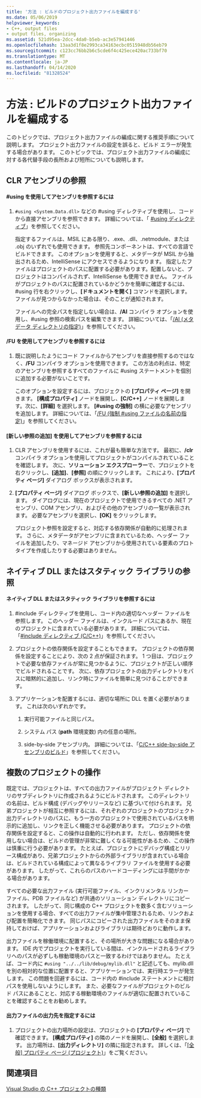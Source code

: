 ```yaml
---
title: '方法 : ビルドのプロジェクト出力ファイルを編成する'
ms.date: 05/06/2019
helpviewer_keywords:
- C++, output files
- output files, organizing
ms.assetid: 521d95ea-2dcc-4da0-b5eb-ac3e57941446
ms.openlocfilehash: 13aa3d1f8e2993ca34163ecbc0515948db56eb79
ms.sourcegitcommit: c123cc76bb2b6c5cde6f4c425ece420ac733bf70
ms.translationtype: MT
ms.contentlocale: ja-JP
ms.lasthandoff: 04/14/2020
ms.locfileid: "81328524"
---
```

# <a name="how-to-organize-project-output-files-for-builds"></a>方法 : ビルドのプロジェクト出力ファイルを編成する

このトピックでは、プロジェクト出力ファイルの編成に関する推奨手順について説明します。 プロジェクト出力ファイルの設定を誤ると、ビルド エラーが発生する場合があります。 このトピックでは、プロジェクト出力ファイルの編成に対する各代替手段の長所および短所についても説明します。

## <a name="referencing-clr-assemblies"></a>CLR アセンブリの参照

#### <a name="to-reference-assemblies-with-using"></a>#using を使用してアセンブリを参照するには

1. `#using <System.Data.dll>` などの #using ディレクティブを使用し、コードから直接アセンブリを参照できます。 詳細については、「 [#using ディレクティブ](../preprocessor/hash-using-directive-cpp.md)」を参照してください。

   指定するファイルは、MSIL にある限り、.exe、.dll、.netmodule、または .obj のいずれでも使用できます。 参照先コンポーネントは、すべての言語でビルドできます。 このオプションを使用すると、メタデータが MSIL から抽出されるため、IntelliSense にアクセスできるようになります。 指定したファイルはプロジェクトのパスに配置する必要があります。配置しないと、プロジェクトはコンパイルされず、IntelliSense も使用できません。 ファイルがプロジェクトのパスに配置されているかどうかを簡単に確認するには、#using 行を右クリックし、**[ドキュメントを開く]** コマンドを選択します。 ファイルが見つからなかった場合は、そのことが通知されます。

   ファイルへの完全パスを指定しない場合は、**/AI** コンパイラ オプションを使用し、#using 参照の検索パスを編集できます。 詳細については、「[/AI (メタデータ ディレクトリの指定)](reference/ai-specify-metadata-directories.md)」を参照してください。

#### <a name="to-reference-assemblies-with-fu"></a>/FU を使用してアセンブリを参照するには

1. 既に説明したようにコード ファイルからアセンブリを直接参照するのではなく、**/FU** コンパイラ オプションを使用できます。 この方法の利点は、特定のアセンブリを参照するすべてのファイルに #using ステートメントを個別に追加する必要がないことです。

   このオプションを設定するには、プロジェクトの **[プロパティ ページ]** を開きます。 **[構成プロパティ]** ノードを展開し、**[C/C++]** ノードを展開します。次に、**[詳細]** を選択します。 **[#using の強制]** の横に必要なアセンブリを追加します。 詳細については、「[/FU (強制 #using ファイルの名前の指定)](reference/fu-name-forced-hash-using-file.md)」を参照してください。

#### <a name="to-reference-assemblies-with-add-new-reference"></a>[新しい参照の追加] を使用してアセンブリを参照するには

1. CLR アセンブリを使用するには、これが最も簡単な方法です。 最初に、**/clr** コンパイラ オプションを使用してプロジェクトがコンパイルされていることを確認します。 次に、**ソリューション エクスプローラー**で、プロジェクトを右クリックし、**[追加]**、**[参照]** の順にクリックします。 これにより、**[プロパティ ページ]** ダイアログ ボックスが表示されます。

1. **[プロパティ ページ]** ダイアログ ボックスで、**[新しい参照の追加]** を選択します。 ダイアログには、現在のプロジェクトで使用できるすべての .NET アセンブリ、COM アセンブリ、およびその他のアセンブリの一覧が表示されます。 必要なアセンブリを選択し、**[OK]** をクリックします。

   プロジェクト参照を設定すると、対応する依存関係が自動的に処理されます。 さらに、メタデータがアセンブリに含まれているため、ヘッダー ファイルを追加したり、マネージド アセンブリから使用されている要素のプロトタイプを作成したりする必要はありません。

## <a name="referencing-native-dlls-or-static-libraries"></a>ネイティブ DLL またはスタティック ライブラリの参照

#### <a name="to-reference-native-dlls-or-static-libraries"></a>ネイティブ DLL またはスタティック ライブラリを参照するには

1. #include ディレクティブを使用し、コード内の適切なヘッダー ファイルを参照します。 このヘッダー ファイルは、インクルード パスにあるか、現在のプロジェクトに含まれている必要があります。 詳細については、「[#include ディレクティブ (C/C++)](../preprocessor/hash-include-directive-c-cpp.md)」を参照してください。

1. プロジェクトの依存関係を設定することもできます。 プロジェクトの依存関係を設定することにより、次の 2 点が保証されます。 1 つ目は、プロジェクトで必要な依存ファイルが常に見つかるように、プロジェクトが正しい順序でビルドされることです。 次に、依存プロジェクトの出力ディレクトリをパスに暗黙的に追加し、リンク時にファイルを簡単に見つけることができます。

1. アプリケーションを配置するには、適切な場所に DLL を置く必要があります。 これは次のいずれかです。

   1. 実行可能ファイルと同じパス。

   1. システム パス (**path** 環境変数) 内の任意の場所。

   1. side-by-side アセンブリ内。 詳細については、「[C/C++ side-by-side アセンブリのビルド](building-c-cpp-side-by-side-assemblies.md)」を参照してください。

## <a name="working-with-multiple-projects"></a>複数のプロジェクトの操作

既定では、プロジェクトは、すべての出力ファイルがプロジェクト ディレクトリのサブディレクトリに作成されるようにビルドされます。 このディレクトリの名前は、ビルド構成 (デバッグやリリースなど) に基づいて付けられます。 兄弟プロジェクトが相互に参照するには、それぞれのプロジェクトのプロジェクト出力ディレクトリのパスに、もう一方のプロジェクトで使用されているパスを明示的に追加し、リンクを正しく機能させる必要があります。 プロジェクトの依存関係を設定すると、この操作は自動的に行われます。 ただし、依存関係を使用しない場合は、ビルドの管理が非常に難しくなる可能性があるため、この操作は慎重に行う必要があります。 たとえば、プロジェクトにデバッグ構成とリリース構成があり、兄弟プロジェクトからの外部ライブラリが含まれている場合は、ビルドされている構成によって異なるライブラリ ファイルを使用する必要があります。 したがって、これらのパスのハードコーディングには手間がかかる場合があります。

すべての必要な出力ファイル (実行可能ファイル、インクリメンタル リンカー ファイル、PDB ファイルなど) が共通のソリューション ディレクトリにコピーされます。 したがって、同じ構成の C++ プロジェクトを数多く含むソリューションを使用する場合、すべての出力ファイルが集中管理されるため、リンクおよび配置を簡略化できます。 同じパスにコピーされた出力ファイルをそのまま保持しておけば、アプリケーションおよびライブラリは期待どおりに動作します。

出力ファイルを稼働環境に配置すると、その場所が大きな問題になる場合があります。 IDE 内でプロジェクトを実行している間は、インクルードされるライブラリへのパスが必ずしも稼動環境のパスと一致するわけではありません。 たとえば、コード内に `#using "../../lib/debug/mylib.dll"` と記述しても、mylib.dll を別の相対的な位置に配置すると、アプリケーションでは、実行時エラーが発生します。 この問題を回避するには、コード内の #include ステートメントに相対パスを使用しないようにします。 また、必要なファイルがプロジェクトのビルド パスにあることと、対応する稼動環境のファイルが適切に配置されていることを確認することをお勧めします。

#### <a name="how-to-specify-where-output-files-go"></a>出力ファイルの出力先を指定するには

1. プロジェクトの出力場所の設定は、プロジェクトの **[プロパティ ページ]** で確認できます。 **[構成プロパティ]** の隣のノードを展開し、**[全般]** を選択します。 出力場所は、**[出力ディレクトリ]** の隣に指定されます。 詳しくは、「[[全般] プロパティ ページ (プロジェクト)](reference/general-property-page-project.md)」をご覧ください。

## <a name="see-also"></a>関連項目

[Visual Studio の C++ プロジェクトの種類](reference/visual-cpp-project-types.md)
